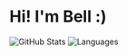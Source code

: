 # Hi! I'm Bell :) 
![GitHub Stats](https://github-readme-stats.vercel.app/api?username=bellps&show_icons=true&count_private=true&theme=tokyonight)
![Languages](https://github-readme-stats.vercel.app/api/top-langs?username=bellps&layout=compact&theme=tokyonight)
